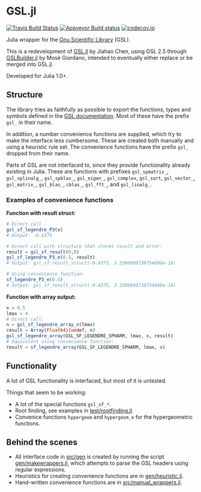 GSL.jl
======

[![Travis Build Status](https://travis-ci.org/JuliaMath/GSL.jl.svg?branch=master)](https://travis-ci.org/JuliaMath/GSL.jl)
[![Appveyor Build status](https://ci.appveyor.com/api/projects/status/7049flml50cs65mu/branch/master?svg=true)](https://ci.appveyor.com/project/simonbyrne/gsl-jl/branch/master)
[![codecov.io](http://codecov.io/github/JuliaMath/GSL.jl/coverage.svg?branch=master)](http://codecov.io/github/JuliaMath/GSL.jl?branch=master)

Julia wrapper for the [Gnu Scientific
Library](https://www.gnu.org/software/gsl/doc/html/index.html) (GSL).

This is a redevelopment of [GSL.jl](https://github.com/JuliaMath/GSL.jl) by Jiahao Chen,
using GSL 2.5 through [GSLBuilder.jl](https://github.com/giordano/GSLBuilder.jl) by Mosè
Giordano, intended to eventually either replace or be merged into GSL.jl.

Developed for Julia 1.0+.

## Structure

The library tries as faithfully as possible to export the functions, types and symbols
defined in the [GSL
documentation](https://www.gnu.org/software/gsl/doc/html/index.html). Most of these have
the prefix `gsl_` in their name.

In addition, a number convenience functions are supplied, which try to make the interface
less cumbersome. These are created both manually and using a heuristic rule set. The
convenience functions have the prefix `gsl_` dropped from their name.

Parts of GSL are not interfaced to, since they provide functionality already existing in
Julia. These are functions with prefixes `gsl_spmatrix_`, `gsl_splinalg_`, `gsl_spblas_`,
`gsl_eigen_`, `gsl_complex`, `gsl_sort`, `gsl_vector_`, `gsl_matrix_`, `gsl_blas_`,
`cblas_`, `gsl_fft_`, and `gsl_linalg_`.

### Examples of convenience functions

**Function with result struct:**
```julia
# Direct call
gsl_sf_legendre_P3(x)
# Output: -0.4375

# Direct call with structure that stores result and error:
result = gsl_sf_result(0,0)
gsl_sf_legendre_P3_e(0.5, result)
# Output: gsl_sf_result_struct(-0.4375, 3.3306690738754696e-16)

# Using convenience function:
sf_legendre_P3_e(0.5)
# Output: gsl_sf_result_struct(-0.4375, 3.3306690738754696e-16)
```

**Function with array output:**
```julia
x = 0.5
lmax = 4
# Direct call:
n = gsl_sf_legendre_array_n(lmax)
result = Array{Float64}(undef, n)
gsl_sf_legendre_array(GSL_SF_LEGENDRE_SPHARM, lmax, x, result)
# Equivalent using convenience function:
result = sf_legendre_array(GSL_SF_LEGENDRE_SPHARM, lmax, x)
```

## Functionality

A lot of GSL functionality is interfaced, but most of it is untested.

Things that seem to be working:

* A lot of the special functions `gsl_sf_*`.
* Root finding, see examples in [test/rootfinding.jl](test/rootfinding.jl).
* Convenice functions `hypergeom` and `hypergeom_e` for the hypergeometric functions.

## Behind the scenes

* All interface code in [src/gen](src/gen) is created by running the script
  [gen/makewrappers.jl](gen/makewrappers.jl), which attempts to parse the GSL headers
  using regular expressions.
* Heuristics for creating convenience functions are in
  [gen/heuristic.jl](gen/heuristic.jl).
* Hand-written convenience functions are in
  [src/manual_wrappers.jl](src/manual_wrappers.jl).
